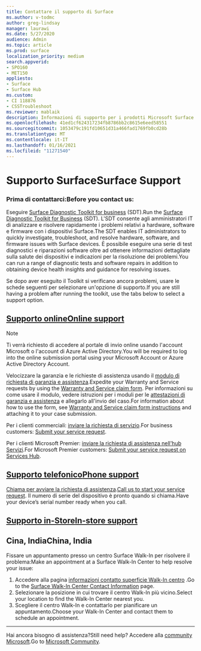 ```yaml
---
title: Contattare il supporto di Surface
ms.author: v-todmc
author: greg-lindsay
manager: laurawi
ms.date: 5/27/2020
audience: Admin
ms.topic: article
ms.prod: surface
localization_priority: medium
search.appverid:
- SPO160
- MET150
appliesto:
- Surface
- Surface Hub
ms.custom:
- CI 118876
- CSSTroubleshoot
ms.reviewer: mablaik
description: Informazioni di supporto per i prodotti Microsoft Surface e Surface Hub.
ms.openlocfilehash: 41ed1cf624317234fb8786bb2c8615e6eed58551
ms.sourcegitcommit: 1053479c191fd10651d31a466fad1769fb0cd28b
ms.translationtype: MT
ms.contentlocale: it-IT
ms.lasthandoff: 01/16/2021
ms.locfileid: "11271540"
---
```

# <span data-ttu-id="da140-103">Supporto Surface</span><span class="sxs-lookup"><span data-stu-id="da140-103">Surface Support</span></span>

### <span data-ttu-id="da140-104">Prima di contattarci:</span><span class="sxs-lookup"><span data-stu-id="da140-104">Before you contact us:</span></span>  

<span data-ttu-id="da140-105">Eseguire [Surface Diagnostic Toolkit for business](https://docs.microsoft.com/surface/surface-diagnostic-toolkit-business) (SDT).</span><span class="sxs-lookup"><span data-stu-id="da140-105">Run the [Surface Diagnostic Toolkit for Business](https://docs.microsoft.com/surface/surface-diagnostic-toolkit-business) (SDT).</span></span> <span data-ttu-id="da140-106">L'SDT consente agli amministratori IT di analizzare e risolvere rapidamente i problemi relativi a hardware, software e firmware con i dispositivi Surface.</span><span class="sxs-lookup"><span data-stu-id="da140-106">The SDT enables IT administrators to quickly investigate, troubleshoot, and resolve hardware, software, and firmware issues with Surface devices.</span></span> <span data-ttu-id="da140-107">È possibile eseguire una serie di test diagnostici e riparazioni software oltre ad ottenere informazioni dettagliate sulla salute dei dispositivi e indicazioni per la risoluzione dei problemi.</span><span class="sxs-lookup"><span data-stu-id="da140-107">You can run a range of diagnostic tests and software repairs in addition to obtaining device health insights and guidance for resolving issues.</span></span> 

<span data-ttu-id="da140-108">Se dopo aver eseguito il Toolkit si verificano ancora problemi, usare le schede seguenti per selezionare un'opzione di supporto.</span><span class="sxs-lookup"><span data-stu-id="da140-108">If you are still having a problem after running the toolkit, use the tabs below to select a support option.</span></span>

## [<span data-ttu-id="da140-109">Supporto online</span><span class="sxs-lookup"><span data-stu-id="da140-109">Online support</span></span>](#tab/online)

> [!NOTE]
> <span data-ttu-id="da140-110">Ti verrà richiesto di accedere al portale di invio online usando l'account Microsoft o l'account di Azure Active Directory.</span><span class="sxs-lookup"><span data-stu-id="da140-110">You will be required to log into the online submission portal using your Microsoft Account or Azure Active Directory Account.</span></span>  

<span data-ttu-id="da140-111">Velocizzare la garanzia e le richieste di assistenza usando il [modulo di richiesta di garanzia e assistenza](https://download.microsoft.com/download/2/e/0/2e00e1c2-3f49-4b6a-b605-74a0244cb88b/Warranty_and_Service_Claim_Submission_Form.xlsx).</span><span class="sxs-lookup"><span data-stu-id="da140-111">Expedite your Warranty and Service requests by using the [Warranty and Service claim form](https://download.microsoft.com/download/2/e/0/2e00e1c2-3f49-4b6a-b605-74a0244cb88b/Warranty_and_Service_Claim_Submission_Form.xlsx).</span></span> <span data-ttu-id="da140-112">Per informazioni su come usare il modulo, vedere istruzioni per i moduli per le [attestazioni di garanzia e assistenza](warranty-and-service-claim-form.md) e allegarlo all'invio del caso.</span><span class="sxs-lookup"><span data-stu-id="da140-112">For information about how to use the form, see [Warranty and Service claim form instructions](warranty-and-service-claim-form.md) and attaching it to your case submission.</span></span>

<span data-ttu-id="da140-113">Per i clienti commerciali: [inviare la richiesta di servizio](https://support.serviceshub.microsoft.com/supportforbusiness/create?sapId=d383b26c-f150-6220-8f1b-e8aa325d9727&hidden=false).</span><span class="sxs-lookup"><span data-stu-id="da140-113">For business customers: [Submit your service request](https://support.serviceshub.microsoft.com/supportforbusiness/create?sapId=d383b26c-f150-6220-8f1b-e8aa325d9727&hidden=false).</span></span> 

<span data-ttu-id="da140-114">Per i clienti Microsoft Premier: [inviare la richiesta di assistenza nell'hub Servizi](https://serviceshub.microsoft.com/support/contactsupport).</span><span class="sxs-lookup"><span data-stu-id="da140-114">For Microsoft Premier customers: [Submit your service request on Services Hub](https://serviceshub.microsoft.com/support/contactsupport).</span></span> 

 
## [<span data-ttu-id="da140-115">Supporto telefonico</span><span class="sxs-lookup"><span data-stu-id="da140-115">Phone support</span></span>](#tab/phone)

<span data-ttu-id="da140-116">[Chiama per avviare la richiesta di assistenza](https://support.microsoft.com/help/4051701/global-customer-service-phone-numbers).</span><span class="sxs-lookup"><span data-stu-id="da140-116">[Call us to start your service request](https://support.microsoft.com/help/4051701/global-customer-service-phone-numbers).</span></span> <span data-ttu-id="da140-117">Il numero di serie del dispositivo è pronto quando si chiama.</span><span class="sxs-lookup"><span data-stu-id="da140-117">Have your device’s serial number ready when you call.</span></span> 

## [<span data-ttu-id="da140-118">Supporto in-Store</span><span class="sxs-lookup"><span data-stu-id="da140-118">In-store support</span></span>](#tab/instore)

## <span data-ttu-id="da140-119">Cina, India</span><span class="sxs-lookup"><span data-stu-id="da140-119">China, India</span></span>

<span data-ttu-id="da140-120">Fissare un appuntamento presso un centro Surface Walk-In per risolvere il problema:</span><span class="sxs-lookup"><span data-stu-id="da140-120">Make an appointment at a Surface Walk-In Center to help resolve your issue:</span></span>

1. <span data-ttu-id="da140-121">Accedere alla pagina [informazioni contatto superficie Walk-In centro](https://support.microsoft.com/help/4498593/find-surface-walk-in-center-contact-information) .</span><span class="sxs-lookup"><span data-stu-id="da140-121">Go to the [Surface Walk-In Center Contact Information](https://support.microsoft.com/help/4498593/find-surface-walk-in-center-contact-information) page.</span></span> 
2. <span data-ttu-id="da140-122">Selezionare la posizione in cui trovare il centro Walk-In più vicino.</span><span class="sxs-lookup"><span data-stu-id="da140-122">Select your location to find the Walk-In Center nearest you.</span></span>  
3. <span data-ttu-id="da140-123">Scegliere il centro Walk-In e contattarlo per pianificare un appuntamento.</span><span class="sxs-lookup"><span data-stu-id="da140-123">Choose your Walk-In Center and contact them to schedule an appointment.</span></span>


---

<span data-ttu-id="da140-124">Hai ancora bisogno di assistenza?</span><span class="sxs-lookup"><span data-stu-id="da140-124">Still need help?</span></span> <span data-ttu-id="da140-125">Accedere alla [community Microsoft](https://answers.microsoft.com/).</span><span class="sxs-lookup"><span data-stu-id="da140-125">Go to [Microsoft Community](https://answers.microsoft.com/).</span></span>
